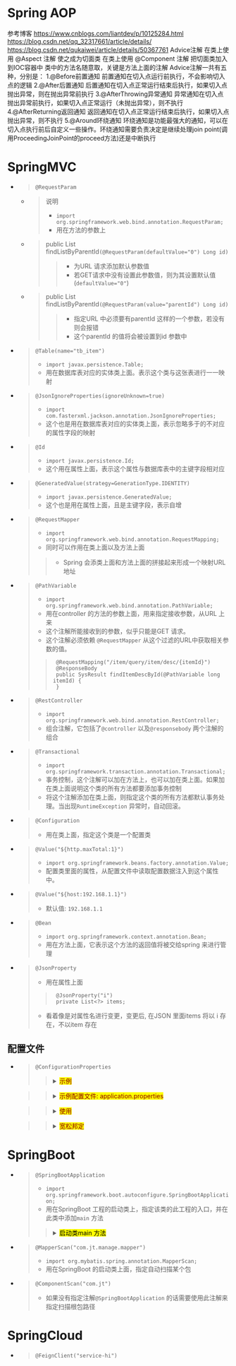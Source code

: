 

# Spring AOP
参考博客 
	https://www.cnblogs.com/liantdev/p/10125284.html
	https://blog.csdn.net/qq_32317661/article/details/
	https://blog.csdn.net/qukaiwei/article/details/50367761
Advice注解
在类上使用 @Aspect 注解 使之成为切面类
在类上使用 @Component 注解 把切面类加入到IOC容器中
类中的方法名随意取，关键是方法上面的注解
Advice注解一共有五种，分别是：
1.@Before前置通知
前置通知在切入点运行前执行，不会影响切入点的逻辑
2.@After后置通知
后置通知在切入点正常运行结束后执行，如果切入点抛出异常，则在抛出异常前执行
3.@AfterThrowing异常通知
异常通知在切入点抛出异常前执行，如果切入点正常运行（未抛出异常），则不执行
4.@AfterReturning返回通知
返回通知在切入点正常运行结束后执行，如果切入点抛出异常，则不执行
5.@Around环绕通知
环绕通知是功能最强大的通知，可以在切入点执行前后自定义一些操作。环绕通知需要负责决定是继续处理join point(调用ProceedingJoinPoint的proceed方法)还是中断执行

# SpringMVC
- > `@RequestParam`
    - > 说明
        > - `import org.springframework.web.bind.annotation.RequestParam;`
        > - 用在方法的参数上
    - > public List<ItemCat> findListByParentId`(@RequestParam(defaultValue="0") Long id)`
        >> - 为URL 请求添加默认参数值
        >> - 若GET请求中没有设置此参数值，则为其设置默认值(`defaultValue="0"`)
    - > public List<ItemCat> findListByParentId`(@RequestParam(value="parentId") Long id)`
        >> - 指定URL 中必须要有parentId 这样的一个参数，若没有则会报错
        >> - 这个parentId 的值将会被设置到id 参数中

- > `@Table(name="tb_item")`
    > - `import javax.persistence.Table;`
    > - 用在数据库表对应的实体类上面。表示这个类与这张表进行一一映射
- > `@JsonIgnoreProperties(ignoreUnknown=true)`
    > - `import com.fasterxml.jackson.annotation.JsonIgnoreProperties;`
    > - 这个也是用在数据库表对应的实体类上面，表示忽略多于的不对应的属性字段的映射

- > `@Id`  
    > - `import javax.persistence.Id;`
    > - 这个用在属性上面，表示这个属性与数据库表中的主键字段相对应
- > `@GeneratedValue(strategy=GenerationType.IDENTITY)`
    > - `import javax.persistence.GeneratedValue;`
    > - 这个也是用在属性上面，且是主键字段，表示自增

- > `@RequestMapper`
    > - `import org.springframework.web.bind.annotation.RequestMapping;`
    > - 同时可以作用在类上面以及方法上面
    >> - Spring 会添类上面和方法上面的拼接起来形成一个映射URL地址

- > `@PathVariable`
    > - `import org.springframework.web.bind.annotation.PathVariable;`
    > - 用在controller 的方法的参数上面，用来指定接收参数，从URL 上来
    > - 这个注解所能接收到的参数，似乎只能是GET 请求。
    > - 这个注解必须依赖 `@RequestMapper` 从这个过滤的URL中获取相关参数的值。
    >>      @RequestMapping("/item/query/item/desc/{itemId}")
    >>      @ResponseBody
    >>      public SysResult findItemDescById(@PathVariable long itemId) {
    >>      }

- > `@RestController`
    > - `import org.springframework.web.bind.annotation.RestController;`
    > - 组合注解，它包括了`@controller`  以及`@responsebody` 两个注解的组合

- > `@Transactional`
    > - `import org.springframework.transaction.annotation.Transactional;`
    > - 事务控制，这个注解可以加在方法上，也可以加在类上面。如果加在类上面说明这个类的所有方法都要添加事务控制
	> - 将这个注解添加在类上面，则指定这个类的所有方法都默认事务处理。当出现`RuntimeException` 异常时，自动回滚。

- > `@Configuration`
    > - 用在类上面，指定这个类是一个配置类

- > `@Value("${http.maxTotal:1}")`
    > - `import org.springframework.beans.factory.annotation.Value;`
    > - 配置类里面的属性，从配置文件中读取配置数据注入到这个属性中。
- > `@Value("${host:192.168.1.1}")`
    > - 默认值: `192.168.1.1`

- > `@Bean`
    > - `import org.springframework.context.annotation.Bean;`
    > - 用在方法上面，它表示这个方法的返回值将被交给spring 来进行管理

- > `@JsonProperty`
    > - 用在属性上面
    >>      @JsonProperty("i")
    >>      private List<?> items;
    > - 看着像是对属性名进行变更，变更后, 在JSON 里面items 将以 i 存在，不以item 存在

## 配置文件
- > `@ConfigurationProperties`
    >> <details>
    >> <summary><mark><font color=darkred>示例</font></mark></summary>
    >>
    >>>      import org.springframework.boot.context.properties.ConfigurationProperties; 
    >>>      @ConfigurationProperties(prefix = "acme", 
    >>>      locations = "classpath:application.properties")
    >>>      public class AcmeProperties {
    >>>          private boolean enabled;
    >>>          private InetAddress remoteAddress;
    >>>          
    >>>          private final Security security = new Security();
    >>>      
    >>>          // getter, setter
    >>>      
    >>>          public static class Security {
    >>>      
    >>>              private String username;
    >>>              private String password;
    >>>      
    >>>              private List<String> roles = new ArrayList<>(Collections.singleton("USER")); 
    >>>      
    >>>              // getter setter
    >>>          }
    >>>      
    >>>      }
    >> </details>

    >> <details>
    >> <summary><mark><font color=darkred>示例配置文件: application.properties</font></mark></summary>
    >>
    >>>      acme.enabled默认值为false 
    >>>      acme.remote-address，可以从String强转的类型
    >>>      acme.security.username，使用嵌套的“ security”对象，该对象的名称由属性的名称决定，特别是，返回类型根本不使用，并且可能是SecurityProperties。
    >>>      acme.security.password
    >>>      acme.security.roles，使用一个String集合
    >> </details>

    >> <details>
    >> <summary><mark><font color=darkred>使用</font></mark></summary>
    >>
    >>>      @Configuration 
    >>>      @EnableConfigurationProperties(AcmeProperties.class) 
    >>>      public class MyConfiguration {
    >>>          @Autowired
    >>>          private AcmeProperties acme;
    >>>      }
    >>
    >>>      @Service
    >>>      public class MyService {
    >>>          private final AcmeProperties properties;
    >>>
    >>>          @Autowired
    >>>          public MyService(AcmeProperties properties) { 
    >>>              this.properties = properties;
    >>>          }
    >>>      }
    >> </details>

    >> <details>
    >> <summary><mark><font color=darkred>宽松邦定</font></mark></summary>
    >>
    >> - 下面的这个配置属性
    >>>      @ConfigurationProperties(prefix="acme.my-project.person")
    >>>      private String firstName;
    >> - 这些下面的这些都可以被解析
    >>>      acme.my-project.person.first-name 连接符形式，建议在.properties和.yml文件中使用 
    >>>      acme.myProject.person.firstName 标准的驼峰式大小写语法 
    >>>      acme.my_project.person.first_name 下划线表示法，这是在.properties和.yml文件中使用的另一种格式 
    >>>      ACME_MYPROJECT_PERSON_FIRSTNAME 在使用系统环境变量时推荐使用大写格式 
    >> </details>






# SpringBoot
- > `@SpringBootApplication`
    > - `import org.springframework.boot.autoconfigure.SpringBootApplication;`
    > - 用在SpringBoot 工程的启动类上，指定该类的此工程的入口，并在此类中添加`main` 方法
    >> <details>
    >> <summary><mark>启动类main 方法</mark></summary>
    >> 
    >>>     public static void main(String[] args) {
    >>>         SpringApplication.run(ManageStarter.class, args);
    >>>     }
    >> </details>

- > `@MapperScan("com.jt.manage.mapper")`
    > - `import org.mybatis.spring.annotation.MapperScan;`
    > - 用在SpringBoot 的启动类上面，指定自动扫描某个包

- > `@ComponentScan("com.jt")`
    > - 如果没有指定注解`@SpringBootApplication` 的话需要使用此注解来指定扫描根包路径


# SpringCloud
- > `@FeignClient("service-hi")`






